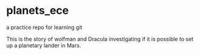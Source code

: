 # planets_ece
 a practice repo for learning git

This is the story of wolfman and Dracula investigating if it is possible to set up a planetary lander in Mars.
